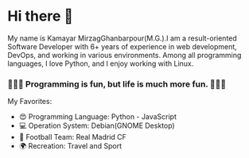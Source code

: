 # Hi there 👋

My name is Kamayar MirzagGhanbarpour(M.G.).I am a result-oriented Software Developer with 6+ years of experience in web development, DevOps, and working in various environments. Among all programming languages, I love Python, and I enjoy working with Linux.

### 🍻🍻🍻 Programming is fun, but life is much more fun. 🍻🍻🍻

My Favorites:

- 😍 Programming Language: Python - JavaScript
- 💻 Operation System: Debian(GNOME Desktop)
- 💜 Football Team: Real Madrid CF
- 🌍 Recreation:‌ Travel and Sport
